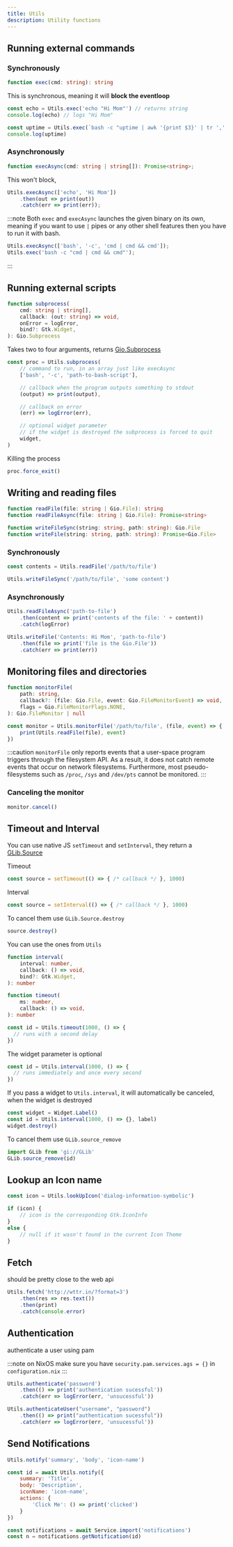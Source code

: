 ```yaml
---
title: Utils
description: Utility functions
---
```


## Running external commands

### Synchronously

```ts
function exec(cmd: string): string
```

This is synchronous, meaning it will **block the eventloop**

```js
const echo = Utils.exec('echo "Hi Mom"') // returns string
console.log(echo) // logs "Hi Mom"
```

```js
const uptime = Utils.exec(`bash -c "uptime | awk '{print $3}' | tr ',' ' '"`)
console.log(uptime)
```

### Asynchronously

```ts
function execAsync(cmd: string | string[]): Promise<string>;
```

This won't block,

```js
Utils.execAsync(['echo', 'Hi Mom'])
    .then(out => print(out))
    .catch(err => print(err));
```

:::note
Both `exec` and `execAsync` launches the given binary on its own,
meaning if you want to use `|` pipes or any other shell features
then you have to run it with bash.

```js
Utils.execAsync(['bash', '-c', 'cmd | cmd && cmd']);
Utils.exec('bash -c "cmd | cmd && cmd"');
```

:::

## Running external scripts

```ts
function subprocess(
    cmd: string | string[],
    callback: (out: string) => void,
    onError = logError,
    bind?: Gtk.Widget,
): Gio.Subprocess
```

Takes two to four arguments, returns [Gio.Subprocess](https://gjs-docs.gnome.org/gio20~2.0/gio.subprocess)

```js
const proc = Utils.subprocess(
    // command to run, in an array just like execAsync
    ['bash', '-c', 'path-to-bash-script'],

    // callback when the program outputs something to stdout
    (output) => print(output),

    // callback on error
    (err) => logError(err),

    // optional widget parameter
    // if the widget is destroyed the subprocess is forced to quit
    widget,
)
```

Killing the process

```js
proc.force_exit()
```

## Writing and reading files

```ts
function readFile(file: string | Gio.File): string
function readFileAsync(file: string | Gio.File): Promise<string>

function writeFileSync(string: string, path: string): Gio.File
function writeFile(string: string, path: string): Promise<Gio.File>
```

### Synchronously

```js
const contents = Utils.readFile('/path/to/file')

Utils.writeFileSync('/path/to/file', 'some content')
```

### Asynchronously

```js
Utils.readFileAsync('path-to-file')
    .then(content => print('contents of the file: ' + content))
    .catch(logError)

Utils.writeFile('Contents: Hi Mom', 'path-to-file')
    .then(file => print('file is the Gio.File'))
    .catch(err => print(err))
```

## Monitoring files and directories

```ts
function monitorFile(
    path: string,
    callback?: (file: Gio.File, event: Gio.FileMonitorEvent) => void,
    flags = Gio.FileMonitorFlags.NONE,
): Gio.FileMonitor | null
```

```js
const monitor = Utils.monitorFile('/path/to/file', (file, event) => {
    print(Utils.readFile(file), event)
})
```

:::caution
`monitorFile` only reports events that a user-space program 
triggers through the filesystem API. As a result, it does not catch
remote events that occur on network filesystems.
Furthermore, most pseudo-filesystems such as `/proc`, `/sys` and `/dev/pts`
cannot be monitored.
:::

### Canceling the monitor

```js
monitor.cancel()
```

## Timeout and Interval

You can use native JS `setTimeout` and `setInterval`, they return a [GLib.Source](https://docs.gtk.org/glib/struct.Source.html)

Timeout

```js
const source = setTimeout(() => { /* callback */ }, 1000)
```

Interval

```js
const source = setInterval(() => { /* callback */ }, 1000)
```

To cancel them use `GLib.Source.destroy`

```js
source.destroy()
```

You can use the ones from `Utils`

```ts
function interval(
    interval: number,
    callback: () => void,
    bind?: Gtk.Widget,
): number

function timeout(
    ms: number,
    callback: () => void,
): number
```

```js
const id = Utils.timeout(1000, () => {
  // runs with a second delay
})
```

The widget parameter is optional

```js
const id = Utils.interval(1000, () => {
  // runs immediately and once every second
})
```

If you pass a widget to `Utils.interval`, it will automatically be canceled,
when the widget is destroyed

```js
const widget = Widget.Label()
const id = Utils.interval(1000, () => {}, label)
widget.destroy()
```

To cancel them use `GLib.source_remove`

```js
import GLib from 'gi://GLib'
GLib.source_remove(id)
```

## Lookup an Icon name

```js
const icon = Utils.lookUpIcon('dialog-information-symbolic')

if (icon) {
    // icon is the corresponding Gtk.IconInfo
}
else {
    // null if it wasn't found in the current Icon Theme
}
```

## Fetch

should be pretty close to the web api

```js
Utils.fetch('http://wttr.in/?format=3')
    .then(res => res.text())
    .then(print)
    .catch(console.error)
```

## Authentication

authenticate a user using pam

:::note
on NixOS make sure you have `security.pam.services.ags = {}` in `configuration.nix`
:::

```js
Utils.authenticate('password')
    .then(() => print('authentication sucessful'))
    .catch(err => logError(err, 'unsucessful'))

Utils.authenticateUser("username", "password")
    .then(() => print("authentication sucessful"))
    .catch(err => logError(err, 'unsucessful'))
```

## Send Notifications

```js
Utils.notify('summary', 'body', 'icon-name')
```

```js
const id = await Utils.notify({
    summary: 'Title',
    body: 'Description',
    iconName: 'icon-name',
    actions: {
        'Click Me': () => print('clicked')
    }
})

const notifications = await Service.import('notifications')
const n = notifications.getNotification(id)
```
